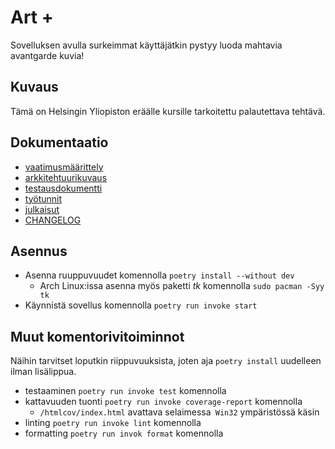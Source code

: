 # Art +

Sovelluksen avulla surkeimmat käyttäjätkin pystyy luoda mahtavia avantgarde kuvia!


## Kuvaus

Tämä on Helsingin Yliopiston eräälle kursille tarkoitettu palautettava tehtävä.


## Dokumentaatio

- [vaatimusmäärittely](dokumentaatio/vaatimusmaarittely.md)
- [arkkitehtuurikuvaus](dokumentaatio/arkkitehtuuri.md)
- [testausdokumentti](dokumentaatio/testaus.md)
- [työtunnit](dokumentaatio/tunnit.md)
- [julkaisut](https://github.com/tomjtoth/ot-harjoitustyo/releases)
- [CHANGELOG](dokumentaatio/changelog.md)


## Asennus

- Asenna ruuppuvuudet komennolla `poetry install --without dev`
    - Arch Linux:issa asenna myös paketti _tk_ komennolla `sudo pacman -Syy tk`
- Käynnistä sovellus komennolla `poetry run invoke start`


## Muut komentorivitoiminnot

Näihin tarvitset loputkin riippuvuuksista, joten aja `poetry install` uudelleen ilman lisälippua.

- testaaminen `poetry run invoke test` komennolla
- kattavuuden tuonti `poetry run invoke coverage-report` komennolla
    - `/htmlcov/index.html` avattava selaimessa` Win32` ympäristössä käsin
- linting `poetry run invoke lint` komennolla
- formatting `poetry run invok format` komennolla
